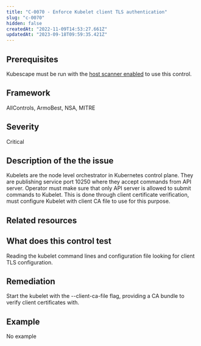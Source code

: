 ```yaml
---
title: "C-0070 - Enforce Kubelet client TLS authentication"
slug: "c-0070"
hidden: false
createdAt: "2022-11-09T14:53:27.661Z"
updatedAt: "2023-09-18T09:59:35.421Z"
---
```

## Prerequisites
Kubescape must be run with the [host scanner enabled](/docs/scanning/#the-host-scanner) to use this control.
## Framework
AllControls, ArmoBest, NSA, MITRE
## Severity
Critical
## Description of the the issue
Kubelets are the node level orchestrator in Kubernetes control plane. They are publishing service port 10250 where they accept commands from API server. Operator must make sure that only API server is allowed to submit commands to Kubelet. This is done through client certificate verification, must configure Kubelet with client CA file to use for this purpose.
## Related resources

## What does this control test
Reading the kubelet command lines and configuration file looking for client TLS configuration.
## Remediation
Start the kubelet with the --client-ca-file flag, providing a CA bundle to verify client certificates with.
## Example
No example